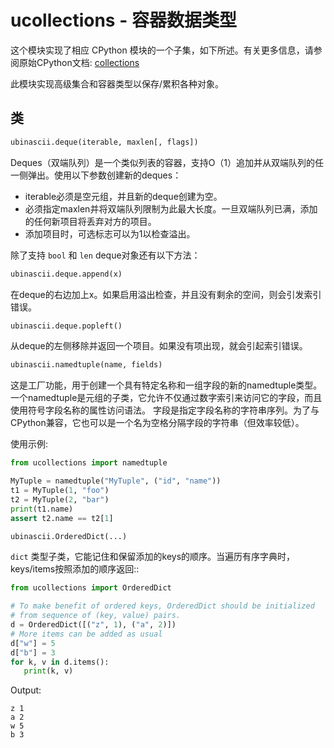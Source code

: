 ucollections - 容器数据类型
=====================================================

这个模块实现了相应 CPython 模块的一个子集，如下所述。有关更多信息，请参阅原始CPython文档: [collections](https://docs.python.org/zh-cn/3/library/collections.html#module-collections)

此模块实现高级集合和容器类型以保存/累积各种对象。

类
-------

```python
ubinascii.deque(iterable, maxlen[, flags])
```
Deques（双端队列）是一个类似列表的容器，支持O（1）追加并从双端队列的任一侧弹出。使用以下参数创建新的deques：

* iterable必须是空元组，并且新的deque创建为空。
* 必须指定maxlen并将双端队列限制为此最大长度。一旦双端队列已满，添加的任何新项目将丢弃对方的项目。
* 添加项目时，可选标志可以为1以检查溢出。

除了支持 ``bool`` 和 ``len`` deque对象还有以下方法：

```python
ubinascii.deque.append(x)
```
在deque的右边加上x。如果启用溢出检查，并且没有剩余的空间，则会引发索引错误。

```python
ubinascii.deque.popleft()
```
从deque的左侧移除并返回一个项目。如果没有项出现，就会引起索引错误。


```python
ubinascii.namedtuple(name, fields)
```
这是工厂功能，用于创建一个具有特定名称和一组字段的新的namedtuple类型。
一个namedtuple是元组的子类，它允许不仅通过数字索引来访问它的字段，而且使用符号字段名称的属性访问语法。
字段是指定字段名称的字符串序列。为了与CPython兼容，它也可以是一个名为空格分隔字段的字符串（但效率较低）。

使用示例:
```python
from ucollections import namedtuple

MyTuple = namedtuple("MyTuple", ("id", "name"))
t1 = MyTuple(1, "foo")
t2 = MyTuple(2, "bar")  
print(t1.name)
assert t2.name == t2[1]
```

```python
ubinascii.OrderedDict(...)
```
``dict`` 类型子类，它能记住和保留添加的keys的顺序。当遍历有序字典时，keys/items按照添加的顺序返回::
```python
from ucollections import OrderedDict

# To make benefit of ordered keys, OrderedDict should be initialized
# from sequence of (key, value) pairs.
d = OrderedDict([("z", 1), ("a", 2)])
# More items can be added as usual
d["w"] = 5
d["b"] = 3
for k, v in d.items():
   print(k, v)
```

Output:
```
z 1
a 2
w 5
b 3
```